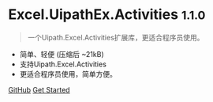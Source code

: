 <!-- ![logo](_media/icon.svg) -->

# Excel.UipathEx.Activities <small>1.1.0</small>

> 一个Uipath.Excel.Activities扩展库，更适合程序员使用。

- 简单、轻便 (压缩后 ~21kB)
- 支持Uipath.Excel.Activities
- 更适合程序员使用，简单方便。

[GitHub](https://github.com/bysxiang/Bysxiang.UipathExcelEx.Activities.git)
[Get Started](#目录)